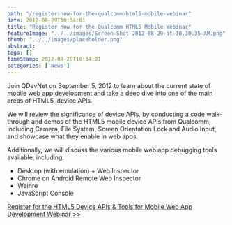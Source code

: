 ```yaml
---
path: "/register-now-for-the-qualcomm-html5-mobile-webinar" 
date: 2012-08-29T10:34:01 
title: "Register now for the Qualcomm HTML5 Mobile Webinar" 
featureImage: "../../images/Screen-Shot-2012-08-29-at-10.30.35-AM.png"
thumb: "../../images/placeholder.png" 
abstract:  
tags: [] 
timeStamp: 2012-08-29T10:34:01 
categories: ['News'] 
---
```


<p>Join QDevNet on September 5, 2012 to learn about the current state of mobile web app development and take a deep dive into one of the main areas of HTML5, device APIs.</p>
<p>We will review the significance of device APIs, by conducting a code walk-through and demos of the HTML5 mobile device APIs from Qualcomm, including Camera, File System, Screen Orientation Lock and Audio Input, and showcase what they enable in web apps.</p>
<p>Additionally, we will discuss the various mobile web app debugging tools available, including:</p>
<ul>
<li>Desktop (with emulation) + Web Inspector</li>
<li>Chrome on Android Remote Web Inspector</li>
<li>Weinre</li>
<li>JavaScript Console</li>
</ul>
<p><a href="https://event.on24.com/eventRegistration/EventLobbyServlet?target=registration.jsp&amp;eventid=505690&amp;sessionid=1&amp;key=C1B9E065004B91A1E8A23F6136DAEE4C&amp;sourcepage=register" target="_blank">Register for the HTML5 Device APIs &amp; Tools for Mobile Web App Development Webinar &gt;&gt;</a></p>
